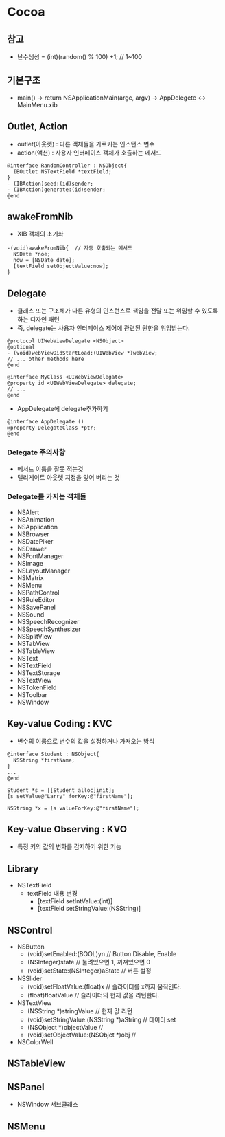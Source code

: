 # Cocoa

## 참고
- 난수생성 = (int)(random() % 100) +1; // 1~100

## 기본구조
- main() -> return NSApplicationMain(argc, argv) -> AppDelegete <-> MainMenu.xib

## Outlet, Action
- outlet(아웃렛) : 다른 객체들을 가르키는 인스턴스 변수
- action(액션) : 사용자 인터페이스 객체가 호출하는 메서드
```objc
@interface RandomController : NSObject{
  IBOutlet NSTextField *textField;
}
- (IBAction)seed:(id)sender;
- (IBAction)generate:(id)sender;
@end
```

## awakeFromNib
- XIB 객체의 초기화
```objc
-(void)awakeFromNib{  // 자동 호출되는 메서드
  NSDate *noe;
  now = [NSDate date];
  [textField setObjectValue:now];
}
```

## Delegate
- 클래스 또는 구조체가 다른 유형의 인스턴스로 책임을 전달 또는 위임할 수 있도록 하는 디자인 패턴
- 즉, delegate는 사용자 인터페이스 제어에 관련된 권한을 위임받는다.
```objc
@protocol UIWebViewDelegate <NSObject>
@optional
- (void)webViewDidStartLoad:(UIWebView *)webView;
// ... other methods here
@end

@interface MyClass <UIWebViewDelegate>
@property id <UIWebViewDelegate> delegate;
// ...
@end
```
- AppDelegate에 delegate추가하기
```
@interface AppDelegate ()
@property DelegateClass *ptr;
@end
```

### Delegate 주의사항
- 메서드 이름을 잘못 적는것
- 델리게이트 아웃렛 지정을 잊어 버리는 것

### Delegate를 가지는 객체들
- NSAlert
- NSAnimation
- NSApplication
- NSBrowser
- NSDatePiker
- NSDrawer
- NSFontManager
- NSImage
- NSLayoutManager
- NSMatrix
- NSMenu
- NSPathControl
- NSRuleEditor
- NSSavePanel
- NSSound
- NSSpeechRecognizer
- NSSpeechSynthesizer
- NSSplitView
- NSTabView
- NSTableView
- NSText
- NSTextField
- NSTextStorage
- NSTextView
- NSTokenField
- NSToolbar
- NSWindow


## Key-value Coding : KVC
- 변수의 이름으로 변수의 값을 설정하거나 가져오는 방식
```objc
@interface Student : NSObject{
  NSString *firstName;
}
...
@end

Student *s = [[Student alloc]init];
[s setValue@"Larry" forKey:@"firstName"];

NSString *x = [s valueForKey:@"firstName"];
```

##  Key-value Observing : KVO
- 특정 키의 값의 변화를 감지하기 위한 기능

## Library
- NSTextField
  - textField 내용 변경
    - [textField setIntValue:(int)]
    - [textField setStringValue:(NSString)]

## NSControl
- NSButton
  - (void)setEnabled:(BOOL)yn // Button Disable, Enable
  - (NSInteger)state  // 눌려있으면 1, 꺼져있으면 0
  - (void)setState:(NSInteger)aState  // 버튼 설정
- NSSlider
  - (void)setFloatValue:(float)x  // 슬라이더를 x까지 움직인다.
  - (float)floatValue // 슬라이더의 현재 값을 리턴한다.
- NSTextView
  - (NSString *)stringValue // 현재 값 리턴
  - (void)setStringValue:(NSString *)aString  // 데이터 set
  - (NSObject *)objectValue // 
  - (void)setObjectValue:(NSObjct *)obj //
- NSColorWell

## NSTableView

## NSPanel
- NSWindow 서브클래스

## NSMenu
